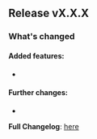 ## Release vX.X.X
### What's changed

#### Added features:
*

#### Further changes:
*

**Full Changelog**: [here](https://github.com/finitearth/promptolution/compare/W.W.W...vX.X.X)
